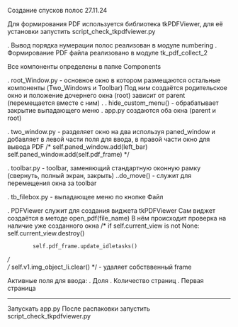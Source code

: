 Создание спусков полос 
27.11.24 

Для формирования PDF используется библиотека tkPDFViewer,
для её установки запустить script_check_tkpdfviewer.py

. Вывод порядка нумерации полос реализован в модуле numbering
. Формирование PDF файла реализовано в модуле tk_pdf_collect_2

Все компоненты определены в папке Components 

. root_Window.py - основное окно в котором размещаются остальные компоненты (Two_Windows и Toolbar)
Под ним создаётся родительское окно и положение дочернего окна (root) зависит от parent (перемещается вместе с ним)
. . hide_custom_menu() - обрабатывает закрытие выпадающего меню 
. app.py создаются оба окна (parent и root)

. two_window.py - разделяет окно на два используя paned_window 
и добавляет в левой части поля для ввода, в правой части окно для вывода PDF 
/* self.paned_window.add(left_bar)
    self.paned_window.add(self.pdf_frame)
*/

. toolbar.py - toolbar, заменяющий стандартную оконную рамку (свернуть, полный экран, закрыть) 
..do_move() - служит для перемещения окна за toolbar

. tb_filebox.py - выпадающее меню по кнопке Файл

. PDFViewer служит для создания виджета tkPDFViewer 
Сам виджет создаётся в методе open_pdf(file_name) 
В нём происходит проверка на наличие уже созданного окна 
/*
if self.current_view is not None:
            self.current_view.destroy()
          
            self.pdf_frame.update_idletasks()
        
*/  
/* self.v1.img_object_li.clear() */    -  удаляет собстввенный frame



Активные поля для ввода:
. Доля
. Количество страниц 
. Первая страница 

-------------------------------------------------------------------------------------
Запускать app.py
После распаковки запустить script_check_tkpdfviewer.py 

